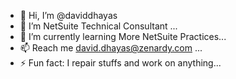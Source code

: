 - 👋 Hi, I’m @daviddhayas
- 👀 I’m NetSuite Technical Consultant ...
- 🌱 I’m currently learning More NetSuite Practices...
- 📫 Reach me david.dhayas@zenardy.com ...
- ⚡ Fun fact: I repair stuffs and work on anything...

<!---
daviddhayas/daviddhayas is a ✨ special ✨ repository because its `README.md` (this file) appears on your GitHub profile.
You can click the Preview link to take a look at your changes.
--->
